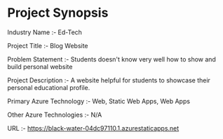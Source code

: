 # Project Synopsis

Industry Name :- Ed-Tech

Project Title :- Blog Website

Problem Statement :- Students doesn't know very well how to show and build personal website

Project Description :- A website helpful for students to showcase their personal educational profile.

Primary Azure Technology :- Web, Static Web Apps, Web Apps

Other Azure Technologies :- N/A

URL :- https://black-water-04dc97110.1.azurestaticapps.net
